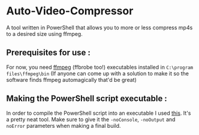 # Auto-Video-Compressor
A tool written in PowerShell that allows you to more or less compress mp4s to a desired size using ffmpeg.

## Prerequisites for use :
For now, you need [ffmpeg](https://ffmpeg.zeranoe.com/builds/) (ffbrobe too!) executables installed in `C:\program files\ffmpeg\bin` (If anyone can come up with a solution to make it so the software finds ffmpeg automagically that'd be great)

## Making the PowerShell script executable :
In order to compile the PowerShell script into an executable I used [this](https://gallery.technet.microsoft.com/scriptcenter/PS2EXE-GUI-Convert-e7cb69d5). It's a pretty neat tool. Make sure to give it the `-noConsole`, `-noOutput` and `noError` parameters when making a final build.


